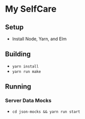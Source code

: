 # My SelfCare

## Setup

- Install Node, Yarn, and Elm

## Building

- `yarn install`
- `yarn run make`

## Running

### Server Data Mocks

- `cd json-mocks && yarn run start`
